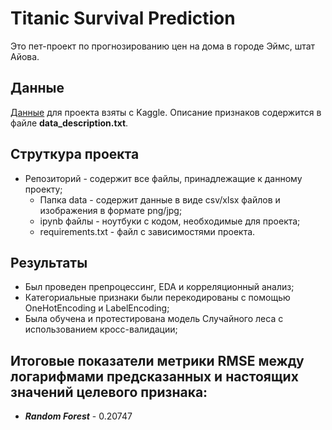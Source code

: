 # Titanic Survival Prediction
Это пет-проект по прогнозированию цен на дома в городе Эймс, штат Айова.
## Данные
[Данные](https://www.kaggle.com/competitions/house-prices-advanced-regression-techniques/overview) для проекта взяты с Kaggle. Описание признаков содержится в файле **data_description.txt**.
## Струткура проекта
- Репозиторий - содержит все файлы, принадлежащие к данному проекту;
  - Папка data - содержит данные в виде csv/xlsx файлов и изображения в формате png/jpg;
  - ipynb файлы - ноутбуки с кодом, необходимые для проекта;
  - requirements.txt - файл с зависимостями проекта.
## Результаты
- Был проведен препроцессинг, EDA и корреляционный анализ;
- Категориальные признаки были перекодированы с помощью OneHotEncoding и LabelEncoding;
- Была обучена и протестирована модель Случайного леса с использованием кросс-валидации;
## Итоговые показатели метрики RMSE между логарифмами предсказанных и настоящих значений целевого признака:
- **_Random Forest_** - 0.20747